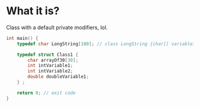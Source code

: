 #                  What it is?

Class with a default private modifiers, lol.

```cpp
int main() {
    typedef char LongString[100]; // class LongString {char[] variable1 = char[100]}

    typedef struct Class1 {
        char arrayOf30[30];
        int intVariable1;
        int intVariable2;
        double doubleVariable1;
    } ;

    return 0; // exit code
}
```